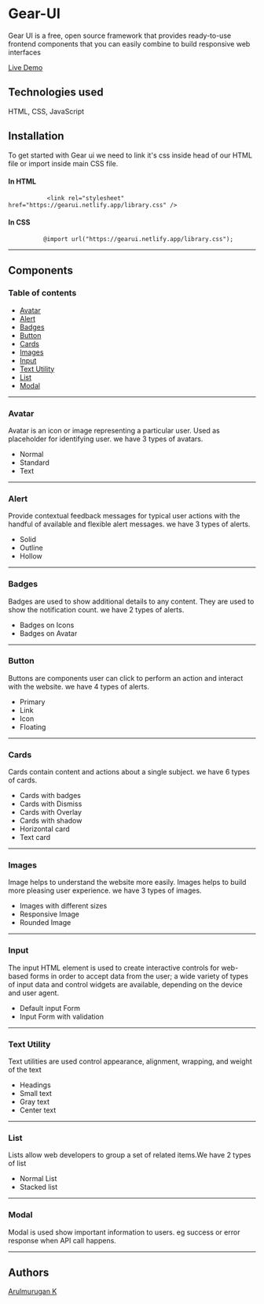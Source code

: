 # Gear-UI

Gear UI is a free, open source framework that provides ready-to-use frontend components that you can easily combine to build responsive web interfaces

[Live Demo](https://gearui.netlify.app)

## Technologies used

HTML, CSS, JavaScript

## Installation

To get started with Gear ui we need to link it's css inside head of our HTML file or import inside main CSS file.

#### In HTML

```
           <link rel="stylesheet" href="https://gearui.netlify.app/library.css" />
```

#### In CSS

```
          @import url("https://gearui.netlify.app/library.css");
```

---

## Components

### Table of contents

- [Avatar](#avatar)
- [Alert](#alert)
- [Badges](#badges)
- [Button](#button)
- [Cards](#cards)
- [Images](#images)
- [Input](#input)
- [Text Utility](#text-utility)
- [List](#list)
- [Modal](#modal)

---

### Avatar

Avatar is an icon or image representing a particular user. Used as placeholder for identifying user.
we have 3 types of avatars.

- Normal
- Standard
- Text

---

### Alert

Provide contextual feedback messages for typical user actions with the handful of available and flexible alert messages. we have 3 types of alerts.

- Solid
- Outline
- Hollow

---

### Badges

Badges are used to show additional details to any content. They are used to show the notification count. we have 2 types of alerts.

- Badges on Icons
- Badges on Avatar

---

### Button

Buttons are components user can click to perform an action and interact with the website. we have 4 types of alerts.

- Primary
- Link
- Icon
- Floating

---

### Cards

Cards contain content and actions about a single subject. we have 6 types of cards.

- Cards with badges
- Cards with Dismiss
- Cards with Overlay
- Cards with shadow
- Horizontal card
- Text card

---

### Images

Image helps to understand the website more easily. Images helps to build more pleasing user experience.
we have 3 types of images.

- Images with different sizes
- Responsive Image
- Rounded Image

---

### Input

The input HTML element is used to create interactive controls for web-based forms in order to accept data from the user; a wide variety of types of input data and control widgets are available, depending on the device and user agent.

- Default input Form
- Input Form with validation

---

### Text Utility

Text utilities are used control appearance, alignment, wrapping, and weight of the text

- Headings
- Small text
- Gray text
- Center text

---

### List

Lists allow web developers to group a set of related items.We have 2 types of list

- Normal List
- Stacked list

---

### Modal

Modal is used show important information to users. eg success or error response when API call happens.

---

## Authors

[Arulmurugan K](https://github.com/arulk8)

